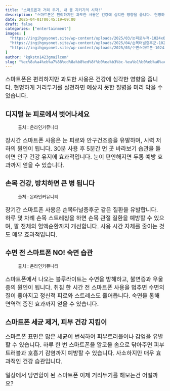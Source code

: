 ```yaml
---
title: "스마트폰과 거리 두기, 내 몸 지키기의 시작!"
description: "스마트폰은 편리하지만 과도한 사용은 건강에 심각한 영향을 줍니다. 현명하게 거리두기를 실천하면 예상치 못한 질병을 미리 막을 수 있습니다."
date: 2025-04-01T00:45:19+09:00
draft: false
categories: ["entertainment"]
images: [
  "https://ingihgoyonet.site/wp-content/uploads/2025/03/눈피로누적-1024x683.jpg"
  "https://ingihgoyonet.site/wp-content/uploads/2025/04/손목터널증후군-1024x683.jpg"
  "https://ingihgoyonet.site/wp-content/uploads/2025/03/수면스마트폰-1024x683.jpg"
]
author: "kgkstn1423gmailcom"
slug: "%ec%8a%a4%eb%a7%88%ed%8a%b8%ed%8f%b0%ea%b3%bc-%ea%b1%b0%eb%a6%ac-%eb%91%90%ea%b8%b0-%eb%82%b4-%eb%aa%b8-%ec%a7%80%ed%82%a4%ea%b8%b0%ec%9d%98-%ec%8b%9c%ec%9e%91"
---
```


<p style="font-size:18px">스마트폰은 편리하지만 과도한 사용은 건강에 심각한 영향을 줍니다. 현명하게 거리두기를 실천하면 예상치 못한 질병을 미리 막을 수 있습니다.</p> <h2 >디지털 눈 피로에서 벗어나세요</h2> <figure ><img src="https://ingihgoyonet.site/wp-content/uploads/2025/03/눈피로누적-1024x683.jpg" alt="" style="aspect-ratio:16/9;object-fit:cover"/><figcaption >출처 : 온라인커뮤니티</figcaption></figure> <p style="font-size:18px">장시간 스마트폰 사용은 눈 피로와 안구건조증을 유발하며, 시력 저하의 원인이 됩니다. 30분 사용 후 5분간 먼 곳 바라보기 습관을 들이면 안구 건강 유지에 효과적입니다. 눈이 편안해지면 두통 예방 효과까지 얻을 수 있습니다.</p> <h2 >손목 건강, 방치하면 큰 병 됩니다</h2> <figure ><img src="https://ingihgoyonet.site/wp-content/uploads/2025/04/손목터널증후군-1024x683.jpg" alt="" style="aspect-ratio:16/9;object-fit:cover"/><figcaption >출처 : 온라인커뮤니티</figcaption></figure> <p style="font-size:18px">장기간 스마트폰 사용은 손목터널증후군 같은 질환을 유발합니다. 하루 몇 차례 손목 스트레칭을 하면 손목 관절 질환을 예방할 수 있으며, 팔 전체의 혈액순환까지 개선합니다. 사용 시간 자체를 줄이는 것도 매우 효과적입니다. </p> <h2 >수면 전 스마트폰 NO! 숙면 습관</h2> <figure ><img src="https://ingihgoyonet.site/wp-content/uploads/2025/03/수면스마트폰-1024x683.jpg" alt="" style="aspect-ratio:16/9;object-fit:cover"/><figcaption >출처 : 온라인커뮤니티</figcaption></figure> <p style="font-size:18px">스마트폰에서 나오는 블루라이트는 수면을 방해하고, 불면증과 우울증의 원인이 됩니다. 취침 한 시간 전 스마트폰 사용을 멈추면 수면의 질이 좋아지고 정신적 피로와 스트레스도 줄어듭니다. 숙면을 통해 면역력 증진 효과까지 얻을 수 있습니다.</p> <h2 >스마트폰 세균 제거, 피부 건강 지킴이</h2> <p style="font-size:18px">스마트폰 표면은 많은 세균이 번식하여 피부트러블이나 감염을 유발할 수 있습니다. 하루 한 번 스마트폰을 알코올 솜으로 닦아주면 피부 트러블과 호흡기 감염까지 예방할 수 있습니다. 사소하지만 매우 효과적인 건강 습관입니다.</p> <p style="font-size:18px">일상에서 당연함이 된 스마트폰 이제 거리두기를 해보는건 어떨까요?</p>